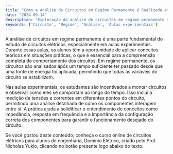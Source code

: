```yaml
---
title: "Como a Análise de Circuitos em Regime Permanente é Realizada em Aulas Experimentais?"
date: "2024-09-14"
description: "Exploração da análise de circuitos em regime permanente durante aulas experimentais de engenharia elétrica."
keywords: ['Circuito', 'Regime', 'Análise', 'Aulas experimentais']
---
```


A análise de circuitos em regime permanente é uma parte fundamental do estudo de circuitos elétricos, especialmente em aulas experimentais. Durante essas aulas, os alunos têm a oportunidade de aplicar conceitos teóricos em situações práticas, o que é essencial para a compreensão completa do comportamento dos circuitos. Em regime permanente, os circuitos são analisados após um tempo suficiente ter passado desde que uma fonte de energia foi aplicada, permitindo que todas as variáveis do circuito se estabilizem.

Nas aulas experimentais, os estudantes são incentivados a montar circuitos e observar como eles se comportam ao longo do tempo. Isso inclui a medição de tensões e correntes em diferentes pontos do circuito, permitindo uma análise detalhada de como os componentes interagem entre si. A prática ajuda a solidificar o entendimento de conceitos como impedância, resposta em frequência e a importância da configuração correta dos componentes para garantir o funcionamento desejado do circuito.

Se você gostou deste conteúdo, conheça o curso online de circuitos elétricos para alunos de engenharia, Domínio Elétrico, criado pelo Prof. Nicholas Yukio, clicando no botão presente logo abaixo do texto.